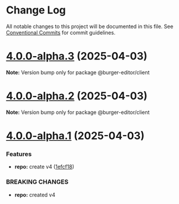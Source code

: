 # Change Log

All notable changes to this project will be documented in this file.
See [Conventional Commits](https://conventionalcommits.org) for commit guidelines.

# [4.0.0-alpha.3](https://github.com/d-zero-dev/BurgerEditor/compare/v4.0.0-alpha.2...v4.0.0-alpha.3) (2025-04-03)

**Note:** Version bump only for package @burger-editor/client

# [4.0.0-alpha.2](https://github.com/d-zero-dev/BurgerEditor/compare/v4.0.0-alpha.1...v4.0.0-alpha.2) (2025-04-03)

**Note:** Version bump only for package @burger-editor/client

# [4.0.0-alpha.1](https://github.com/d-zero-dev/BurgerEditor/compare/v0.10.0...v4.0.0-alpha.1) (2025-04-03)

### Features

- **repo:** create v4 ([1efcf18](https://github.com/d-zero-dev/BurgerEditor/commit/1efcf18e2f59567a87c5589ae057195c31dbc0e8))

### BREAKING CHANGES

- **repo:** created v4
